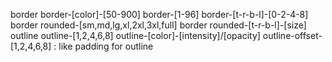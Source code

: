 border border-[color]-[50-900] border-[1-96]
border-[t-r-b-l]-[0-2-4-8]
border rounded-[sm,md,lg,xl,2xl,3xl,full]
border rounded-[t-r-b-l]-[size]
outline outline-[1,2,4,6,8] outline-[color]-[intensity]/[opacity]
outline-offset-[1,2,4,6,8] : like padding for outline
